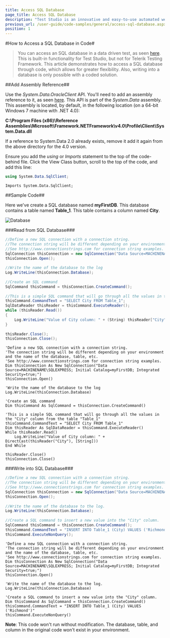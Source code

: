 ```yaml
---
title: Access SQL Database
page_title: Access SQL Database
description: "Test Studio is an innovative and easy-to-use automated web, WPF and load testing solution. Test Studio tests support essential technologies like ASP.NET AJAX, Silverlight, PHP and MVC. HTML5, Testing framework, functional testing, performance testing, load testing, exploratory testing, manual testing."
previous_url: /user-guide/code-samples/general/access-sql-database.aspx, /user-guide/code-samples/general/access-sql-database
position: 1
---
```

#How to Access a SQL Database in Code#

> You can access an SQL database in a data driven test, as seen <a href="/features/data-driven-testing/add-data-source#add-a-database-source" target="_blank">here</a>. This is built-in functionality for Test Studio, but not for Telerik Testing Framework. This article demonstrates how to access a SQL database through code, which allows for greater flexibility. Also, writing into a database is only possible with a coded solution.

##Add Assembly Reference##

Use the *System.Data.OracleClient* API. You'll need to add an assembly reference to it, as seen <a href="/advanced-topics/coded-steps/add-assembly-reference" target="_blank">here</a>. This API is part of the *System.Data* assembly. This assembly is located, by default, in the following location (on a 64-bit Windows 7 machine with .NET 4.0):

**C:\Program Files (x86)\Reference Assemblies\Microsoft\Framework\.NETFramework\v4.0\Profile\Client\System.Data.dll**

If a reference to System.Data 2.0 already exists, remove it add it again from the above directory for the 4.0 version.

Ensure you add the *using* or *Imports* statement to the top of the code-behind file. Click the View Class button, scroll to the top of the code, and add this line:

```C#
using System.Data.SqlClient;
```
```VB
Imports System.Data.SqlClient;
```


##Sample Code##

Here we've create a SQL database named **myFirstDB**. This database contains a table named **Table_1**. This table contains a column named **City**.

![Database][1]

###Read from SQL Database###

```C#
//Define a new SQL connection with a connection string. 
//The connection string will be different depending on your environment and the name of the database, table, etc.
//See http://www.connectionstrings.com for connection string examples.
SqlConnection thisConnection = new SqlConnection("Data Source=MACHINENAME\\SQLEXPRESS; Initial Catalog=myFirstDB; Integrated Security=true;"); 
thisConnection.Open();
 
//Write the name of the database to the log
Log.WriteLine(thisConnection.Database);
 
//Create an SQL command
SqlCommand thisCommand = thisConnection.CreateCommand();
 
//This is a simple SQL command that will go through all the values in the "City" column from the table "Table_1"
thisCommand.CommandText = "SELECT City FROM Table_1";
SqlDataReader thisReader = thisCommand.ExecuteReader();
while (thisReader.Read())
{
    Log.WriteLine("Value of City column: " + (String) thisReader["City"]);
}
 
thisReader.Close();
thisConnection.Close();
```
```VB
'Define a new SQL connection with a connection string. 
'The connection string will be different depending on your environment and the name of the database, table, etc.
'See http://www.connectionstrings.com for connection string examples.
Dim thisConnection As New SqlConnection("Data Source=MACHINENAME\SQLEXPRESS; Initial Catalog=myFirstDB; Integrated Security=true;")
thisConnection.Open()
 
'Write the name of the database to the log
Log.WriteLine(thisConnection.Database)
 
'Create an SQL command
Dim thisCommand As SqlCommand = thisConnection.CreateCommand()
 
'This is a simple SQL command that will go through all the values in the "City" column from the table "Table_1"
thisCommand.CommandText = "SELECT City FROM Table_1"
Dim thisReader As SqlDataReader = thisCommand.ExecuteReader()
While thisReader.Read()
    Log.WriteLine("Value of City column: " + DirectCast(thisReader("City"), [String]))
End While
 
thisReader.Close()
thisConnection.Close()
```


###Write into SQL Database###


```C#
//Define a new SQL connection with a connection string.
//The connection string will be different depending on your environment and the name of the database, table, etc.
//See http://www.connectionstrings.com for connection string examples.
SqlConnection thisConnection = new SqlConnection("Data Source=MACHINENAME\\SQLEXPRESS; Initial Catalog=myFirstDB; Integrated Security=true;");
thisConnection.Open();
 
//Write the name of the database to the log.
Log.WriteLine(thisConnection.Database);
 
//Create a SQL command to insert a new value into the "City" column.
SqlCommand thisCommand = thisConnection.CreateCommand();
thisCommand.CommandText = "INSERT INTO Table_1 (City) VALUES ('Richmond')";
thisCommand.ExecuteNonQuery();
```
```VB
'Define a new SQL connection with a connection string.
'The connection string will be different depending on your environment and the name of the database, table, etc.
'See http://www.connectionstrings.com for connection string examples.
Dim thisConnection As New SqlConnection("Data Source=MACHINENAME\SQLEXPRESS; Initial Catalog=myFirstDB; Integrated Security=true;")
thisConnection.Open()
 
'Write the name of the database to the log.
Log.WriteLine(thisConnection.Database)
 
'Create a SQL command to insert a new value into the "City" column.
Dim thisCommand As SqlCommand = thisConnection.CreateCommand()
thisCommand.CommandText = "INSERT INTO Table_1 (City) VALUES ('Richmond')"
thisCommand.ExecuteNonQuery()
```

**Note**: This code won't run without modification. The database, table, and column in the original code won't exist in your environment.

[1]: /img/advanced-topics/coded-samples/general/access-sql-database/fig1.png


